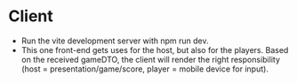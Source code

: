 # Client
- Run the vite development server with npm run dev. 
- This one front-end gets uses for the host, but also for the players. Based on the received gameDTO, the client will render the right responsibility (host = presentation/game/score, player = mobile device for input).  